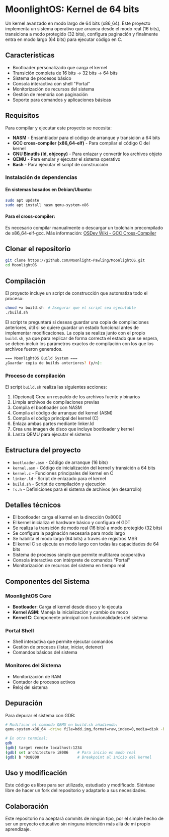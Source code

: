 # MoonlightOS: Kernel de 64 bits

Un kernel avanzado en modo largo de 64 bits (x86_64). Este proyecto implementa un sistema operativo que arranca desde el modo real (16 bits), transiciona a modo protegido (32 bits), configura paginación y finalmente entra en modo largo (64 bits) para ejecutar código en C.

## Características

- Bootloader personalizado que carga el kernel
- Transición completa de 16 bits → 32 bits → 64 bits
- Sistema de procesos básico
- Consola interactiva con shell "Portal"
- Monitorización de recursos del sistema
- Gestión de memoria con paginación
- Soporte para comandos y aplicaciones básicas

## Requisitos

Para compilar y ejecutar este proyecto se necesita:

- **NASM** - Ensamblador para el código de arranque y transición a 64 bits
- **GCC cross-compiler (x86_64-elf)** - Para compilar el código C del kernel
- **GNU Binutils (ld, objcopy)** - Para enlazar y convertir los archivos objeto
- **QEMU** - Para emular y ejecutar el sistema operativo
- **Bash** - Para ejecutar el script de construcción

### Instalación de dependencias

#### En sistemas basados en Debian/Ubuntu:
```bash
sudo apt update
sudo apt install nasm qemu-system-x86
```

#### Para el cross-compiler:
Es necesario compilar manualmente o descargar un toolchain precompilado de x86_64-elf-gcc. 
Más información: [OSDev Wiki - GCC Cross-Compiler](https://wiki.osdev.org/GCC_Cross-Compiler)

## Clonar el repositorio

```bash
git clone https://github.com/Moonlight-Pawling/MoonlightOS.git
cd MoonlightOS
```

## Compilación

El proyecto incluye un script de construcción que automatiza todo el proceso:

```bash
chmod +x build.sh  # Asegurar que el script sea ejecutable
./build.sh
```

El script te preguntará si deseas guardar una copia de compilaciones anteriores, útil si se quiere guardar un estado funcional antes de implementar modificaciones. La copia se realiza junto con el propio `build.sh`, ya que para replicar de forma correcta el estado que se espera, se deben incluir los parámetros exactos de compilación con los que los archivos fueron generados.
```bash
=== MoonlightOS Build System ===
¿Guardar copia de builds anteriores? (y/n): 
```


### Proceso de compilación

El script `build.sh` realiza las siguientes acciones:

1. (Opcional) Crea un respaldo de los archivos fuente y binarios
2. Limpia archivos de compilaciones previas
3. Compila el bootloader con NASM
4. Compila el código de arranque del kernel (ASM)
5. Compila el código principal del kernel (C)
6. Enlaza ambas partes mediante linker.ld
7. Crea una imagen de disco que incluye bootloader y kernel
8. Lanza QEMU para ejecutar el sistema

## Estructura del proyecto

- `bootloader.asm` - Código de arranque (16 bits)
- `kernel.asm` - Código de inicialización del kernel y transición a 64 bits
- `kernel.c` - Funciones principales del kernel en C
- `linker.ld` - Script de enlazado para el kernel
- `build.sh` - Script de compilación y ejecución
- `fs.h` - Definiciones para el sistema de archivos (en desarrollo)

## Detalles técnicos

- El bootloader carga el kernel en la dirección 0x8000
- El kernel inicializa el hardware básico y configura el GDT
- Se realiza la transición de modo real (16 bits) a modo protegido (32 bits)
- Se configura la paginación necesaria para modo largo
- Se habilita el modo largo (64 bits) a través de registros MSR
- El kernel C se ejecuta en modo largo con todas las capacidades de 64 bits
- Sistema de procesos simple que permite multitarea cooperativa
- Consola interactiva con intérprete de comandos "Portal"
- Monitorización de recursos del sistema en tiempo real

## Componentes del Sistema

### MoonlightOS Core
- **Bootloader**: Carga el kernel desde disco y lo ejecuta
- **Kernel ASM**: Maneja la inicialización y cambio de modo
- **Kernel C**: Componente principal con funcionalidades del sistema

### Portal Shell
- Shell interactiva que permite ejecutar comandos
- Gestión de procesos (listar, iniciar, detener)
- Comandos básicos del sistema

### Monitores del Sistema
- Monitorización de RAM
- Contador de procesos activos
- Reloj del sistema

## Depuración

Para depurar el sistema con GDB:

```bash
# Modificar el comando QEMU en build.sh añadiendo:
qemu-system-x86_64 -drive file=hdd.img,format=raw,index=0,media=disk -boot c -s -S

# En otra terminal:
gdb
(gdb) target remote localhost:1234
(gdb) set architecture i8086    # Para inicio en modo real
(gdb) b *0x8000                 # Breakpoint al inicio del kernel
```

## Uso y modificación

Este código es libre para ser utilizado, estudiado y modificado. Siéntase libre de hacer un fork del repositorio y adaptarlo a sus necesidades.

## Colaboración

Este repositorio no aceptará commits de ningún tipo, por el simple hecho de ser un proyecto educativo sin ninguna intención más allá de mi propio aprendizaje.
